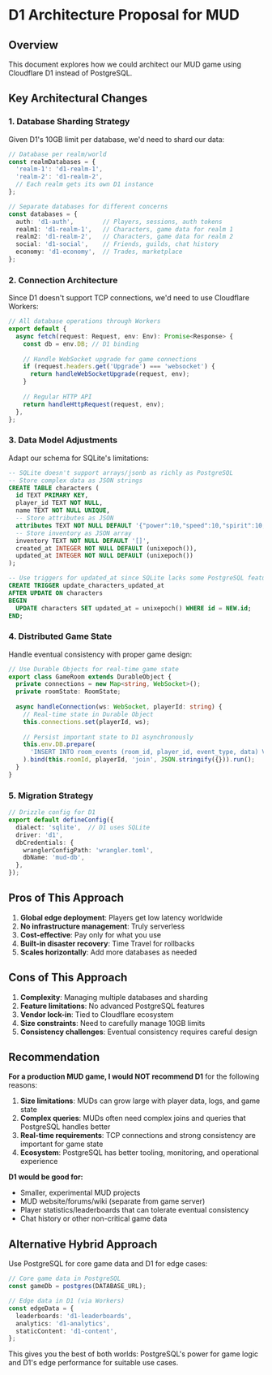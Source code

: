 # D1 Architecture Proposal for MUD

## Overview

This document explores how we could architect our MUD game using Cloudflare D1 instead of PostgreSQL.

## Key Architectural Changes

### 1. Database Sharding Strategy

Given D1's 10GB limit per database, we'd need to shard our data:

```typescript
// Database per realm/world
const realmDatabases = {
  'realm-1': 'd1-realm-1',
  'realm-2': 'd1-realm-2',
  // Each realm gets its own D1 instance
};

// Separate databases for different concerns
const databases = {
  auth: 'd1-auth',        // Players, sessions, auth tokens
  realm1: 'd1-realm-1',   // Characters, game data for realm 1
  realm2: 'd1-realm-2',   // Characters, game data for realm 2
  social: 'd1-social',    // Friends, guilds, chat history
  economy: 'd1-economy',  // Trades, marketplace
};
```

### 2. Connection Architecture

Since D1 doesn't support TCP connections, we'd need to use Cloudflare Workers:

```typescript
// All database operations through Workers
export default {
  async fetch(request: Request, env: Env): Promise<Response> {
    const db = env.DB; // D1 binding
    
    // Handle WebSocket upgrade for game connections
    if (request.headers.get('Upgrade') === 'websocket') {
      return handleWebSocketUpgrade(request, env);
    }
    
    // Regular HTTP API
    return handleHttpRequest(request, env);
  },
};
```

### 3. Data Model Adjustments

Adapt our schema for SQLite's limitations:

```sql
-- SQLite doesn't support arrays/jsonb as richly as PostgreSQL
-- Store complex data as JSON strings
CREATE TABLE characters (
  id TEXT PRIMARY KEY,
  player_id TEXT NOT NULL,
  name TEXT NOT NULL UNIQUE,
  -- Store attributes as JSON
  attributes TEXT NOT NULL DEFAULT '{"power":10,"speed":10,"spirit":10,"recovery":10}',
  -- Store inventory as JSON array
  inventory TEXT NOT NULL DEFAULT '[]',
  created_at INTEGER NOT NULL DEFAULT (unixepoch()),
  updated_at INTEGER NOT NULL DEFAULT (unixepoch())
);

-- Use triggers for updated_at since SQLite lacks some PostgreSQL features
CREATE TRIGGER update_characters_updated_at 
AFTER UPDATE ON characters
BEGIN
  UPDATE characters SET updated_at = unixepoch() WHERE id = NEW.id;
END;
```

### 4. Distributed Game State

Handle eventual consistency with proper game design:

```typescript
// Use Durable Objects for real-time game state
export class GameRoom extends DurableObject {
  private connections = new Map<string, WebSocket>();
  private roomState: RoomState;
  
  async handleConnection(ws: WebSocket, playerId: string) {
    // Real-time state in Durable Object
    this.connections.set(playerId, ws);
    
    // Persist important state to D1 asynchronously
    this.env.DB.prepare(
      'INSERT INTO room_events (room_id, player_id, event_type, data) VALUES (?, ?, ?, ?)'
    ).bind(this.roomId, playerId, 'join', JSON.stringify({})).run();
  }
}
```

### 5. Migration Strategy

```typescript
// Drizzle config for D1
export default defineConfig({
  dialect: 'sqlite',  // D1 uses SQLite
  driver: 'd1',
  dbCredentials: {
    wranglerConfigPath: 'wrangler.toml',
    dbName: 'mud-db',
  },
});
```

## Pros of This Approach

1. **Global edge deployment**: Players get low latency worldwide
2. **No infrastructure management**: Truly serverless
3. **Cost-effective**: Pay only for what you use
4. **Built-in disaster recovery**: Time Travel for rollbacks
5. **Scales horizontally**: Add more databases as needed

## Cons of This Approach

1. **Complexity**: Managing multiple databases and sharding
2. **Feature limitations**: No advanced PostgreSQL features
3. **Vendor lock-in**: Tied to Cloudflare ecosystem
4. **Size constraints**: Need to carefully manage 10GB limits
5. **Consistency challenges**: Eventual consistency requires careful design

## Recommendation

**For a production MUD game, I would NOT recommend D1** for the following reasons:

1. **Size limitations**: MUDs can grow large with player data, logs, and game state
2. **Complex queries**: MUDs often need complex joins and queries that PostgreSQL handles better
3. **Real-time requirements**: TCP connections and strong consistency are important for game state
4. **Ecosystem**: PostgreSQL has better tooling, monitoring, and operational experience

**D1 would be good for:**
- Smaller, experimental MUD projects
- MUD website/forums/wiki (separate from game server)
- Player statistics/leaderboards that can tolerate eventual consistency
- Chat history or other non-critical game data

## Alternative Hybrid Approach

Use PostgreSQL for core game data and D1 for edge cases:

```typescript
// Core game data in PostgreSQL
const gameDb = postgres(DATABASE_URL);

// Edge data in D1 (via Workers)
const edgeData = {
  leaderboards: 'd1-leaderboards',
  analytics: 'd1-analytics',
  staticContent: 'd1-content',
};
```

This gives you the best of both worlds: PostgreSQL's power for game logic and D1's edge performance for suitable use cases.